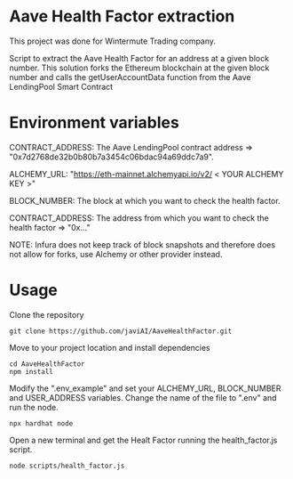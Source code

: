 
# Aave Health Factor extraction
This project was done for Wintermute Trading company.

Script to extract the Aave Health Factor for an address at a given block number.
This solution forks the Ethereum blockchain at the given block number and calls the getUserAccountData function from the Aave LendingPool Smart Contract

# Environment variables

CONTRACT_ADDRESS: The Aave LendingPool contract address => "0x7d2768de32b0b80b7a3454c06bdac94a69ddc7a9". 

ALCHEMY_URL: "https://eth-mainnet.alchemyapi.io/v2/ < YOUR ALCHEMY KEY >" 

BLOCK_NUMBER: The block at which you want to check the health factor.
  
CONTRACT_ADDRESS: The address from which you want to check the health factor => "0x..."

  NOTE: Infura does not keep track of block snapshots and therefore does not allow for forks, use Alchemy or other provider instead.

# Usage

Clone the repository

```
git clone https://github.com/javiAI/AaveHealthFactor.git
```
Move to your project location and install dependencies

```
cd AaveHealthFactor
npm install
```

Modify the ".env_example" and set your ALCHEMY_URL, BLOCK_NUMBER and USER_ADDRESS variables. Change the name of the file to ".env" and run the node.

```
npx hardhat node
```

Open a new terminal and get the Healt Factor running the health_factor.js script.
```
node scripts/health_factor.js
```
